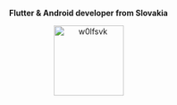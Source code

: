 <p align="center"><strong>Flutter & Android developer from Slovakia</strong></p>
<p align="center"><img width="125" src="https://komarev.com/ghpvc/?username=w0lfsvk&style=flat-square" alt="w0lfsvk"></p>
